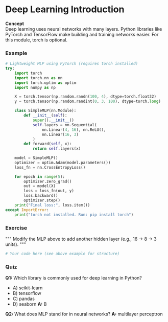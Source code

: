 # Deep Learning Introduction

**Concept**  
Deep learning uses neural networks with many layers. Python libraries like PyTorch and TensorFlow make building and training networks easier. For this module, torch is optional.

### Example
```python
# Lightweight MLP using PyTorch (requires torch installed)
try:
    import torch
    import torch.nn as nn
    import torch.optim as optim
    import numpy as np

    X = torch.tensor(np.random.randn(100, 4), dtype=torch.float32)
    y = torch.tensor(np.random.randint(0, 3, 100), dtype=torch.long)

    class SimpleMLP(nn.Module):
        def __init__(self):
            super().__init__()
            self.layers = nn.Sequential(
                nn.Linear(4, 16), nn.ReLU(),
                nn.Linear(16, 3)
            )
        def forward(self, x):
            return self.layers(x)

    model = SimpleMLP()
    optimizer = optim.Adam(model.parameters())
    loss_fn = nn.CrossEntropyLoss()

    for epoch in range(5):
        optimizer.zero_grad()
        out = model(X)
        loss = loss_fn(out, y)
        loss.backward()
        optimizer.step()
    print("Final loss:", loss.item())
except ImportError:
    print("torch not installed. Run: pip install torch")
```

### Exercise
"""
Modify the MLP above to add another hidden layer (e.g., 16 → 8 → 3 units).
"""
```python
# Your code here (see above example for structure)
```

### Quiz
**Q1:** Which library is commonly used for deep learning in Python?
- A) scikit-learn
- B) tensorflow
- C) pandas
- D) seaborn
**A:** B

**Q2:** What does MLP stand for in neural networks?
**A:** multilayer perceptron